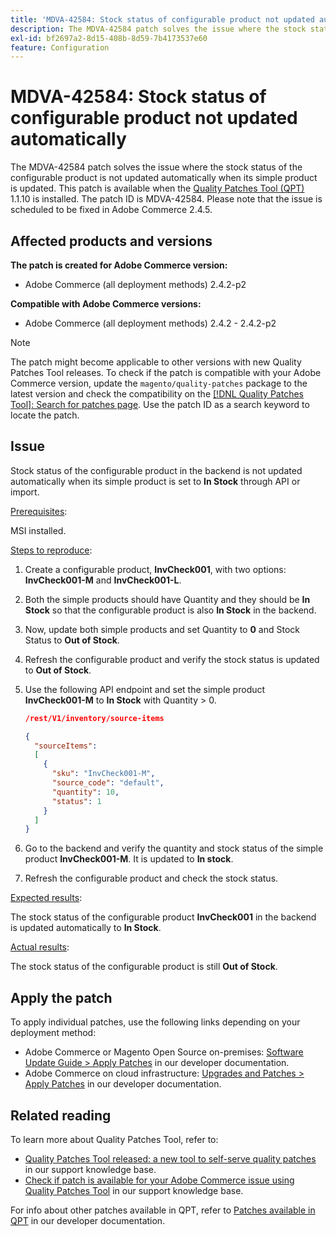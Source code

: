 ```yaml
---
title: 'MDVA-42584: Stock status of configurable product not updated automatically'
description: The MDVA-42584 patch solves the issue where the stock status of the configurable product is not updated automatically when its simple product is updated. This patch is available when the [Quality Patches Tool (QPT)](/help/announcements/adobe-commerce-announcements/magento-quality-patches-released-new-tool-to-self-serve-quality-patches.md) 1.1.10 is installed. The patch ID is MDVA-42584. Please note that the issue is scheduled to be fixed in Adobe Commerce 2.4.5.
exl-id: bf2697a2-8d15-408b-8d59-7b4173537e60
feature: Configuration
---
```

# MDVA-42584: Stock status of configurable product not updated automatically

The MDVA-42584 patch solves the issue where the stock status of the configurable product is not updated automatically when its simple product is updated. This patch is available when the [Quality Patches Tool (QPT)](/help/announcements/adobe-commerce-announcements/magento-quality-patches-released-new-tool-to-self-serve-quality-patches.md) 1.1.10 is installed. The patch ID is MDVA-42584. Please note that the issue is scheduled to be fixed in Adobe Commerce 2.4.5.

## Affected products and versions

**The patch is created for Adobe Commerce version:**

* Adobe Commerce (all deployment methods) 2.4.2-p2

**Compatible with Adobe Commerce versions:**

* Adobe Commerce (all deployment methods) 2.4.2 - 2.4.2-p2

>[!NOTE]
>
>The patch might become applicable to other versions with new Quality Patches Tool releases. To check if the patch is compatible with your Adobe Commerce version, update the `magento/quality-patches` package to the latest version and check the compatibility on the [[!DNL Quality Patches Tool]: Search for patches page](https://devdocs.magento.com/quality-patches/tool.html#patch-grid). Use the patch ID as a search keyword to locate the patch.

## Issue

Stock status of the configurable product in the backend is not updated automatically when its simple product is set to **In Stock** through API or import.

<u>Prerequisites</u>:

MSI installed.

<u>Steps to reproduce</u>:

1. Create a configurable product, **InvCheck001**, with two options: **InvCheck001-M** and **InvCheck001-L**.
1. Both the simple products should have Quantity and they should be **In Stock** so that the configurable product is also **In Stock** in the backend.
1. Now, update both simple products and set Quantity to **0** and Stock Status to **Out of Stock**.
1. Refresh the configurable product and verify the stock status is updated to **Out of Stock**.
1. Use the following API endpoint and set the simple product **InvCheck001-M** to **In Stock** with Quantity > 0.

    ```JSON
    /rest/V1/inventory/source-items

    {
      "sourceItems":
      [
        {
          "sku": "InvCheck001-M",
          "source_code": "default",
          "quantity": 10,
          "status": 1
        }
      ]
    }
    ```
    
1. Go to the backend and verify the quantity and stock status of the simple product **InvCheck001-M**. It is updated to **In stock**.
1. Refresh the configurable product and check the stock status.

<u>Expected results</u>:

The stock status of the configurable product **InvCheck001** in the backend is updated automatically to **In Stock**.

<u>Actual results</u>:

The stock status of the configurable product is still **Out of Stock**.

## Apply the patch

To apply individual patches, use the following links depending on your deployment method:

* Adobe Commerce or Magento Open Source on-premises: [Software Update Guide > Apply Patches](https://devdocs.magento.com/guides/v2.4/comp-mgr/patching/mqp.html) in our developer documentation.
* Adobe Commerce on cloud infrastructure: [Upgrades and Patches > Apply Patches](https://devdocs.magento.com/cloud/project/project-patch.html) in our developer documentation.

## Related reading

To learn more about Quality Patches Tool, refer to:

* [Quality Patches Tool released: a new tool to self-serve quality patches](/help/announcements/adobe-commerce-announcements/magento-quality-patches-released-new-tool-to-self-serve-quality-patches.md) in our support knowledge base.
* [Check if patch is available for your Adobe Commerce issue using Quality Patches Tool](/help/support-tools/patches-available-in-qpt-tool/check-patch-for-magento-issue-with-magento-quality-patches.md) in our support knowledge base.

For info about other patches available in QPT, refer to [Patches available in QPT](https://devdocs.magento.com/quality-patches/tool.html#patch-grid) in our developer documentation.
